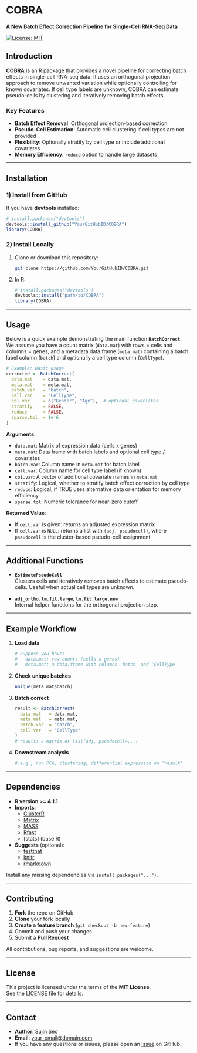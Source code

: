 

# COBRA
**A New Batch Effect Correction Pipeline for Single-Cell RNA-Seq Data**

[![License: MIT](https://img.shields.io/badge/license-MIT-blue.svg)](LICENSE)

## Introduction
**COBRA** is an R package that provides a novel pipeline for correcting batch effects in single-cell RNA-seq data. It uses an orthogonal projection approach to remove unwanted variation while optionally controlling for known covariates. If cell type labels are unknown, COBRA can estimate pseudo-cells by clustering and iteratively removing batch effects.

### Key Features
- **Batch Effect Removal**: Orthogonal projection-based correction
- **Pseudo-Cell Estimation**: Automatic cell clustering if cell types are not provided
- **Flexibility**: Optionally stratify by cell type or include additional covariates
- **Memory Efficiency**: `reduce` option to handle large datasets

---

## Installation

### 1) Install from GitHub
If you have **devtools** installed:

```r
# install.packages("devtools")
devtools::install_github("YourGitHubID/COBRA")
library(COBRA)
```

### 2) Install Locally
1. Clone or download this repository:
   ```bash
   git clone https://github.com/YourGitHubID/COBRA.git
   ```
2. In R:
   ```r
   # install.packages("devtools")
   devtools::install("path/to/COBRA")
   library(COBRA)
   ```

---

## Usage

Below is a quick example demonstrating the main function **`BatchCorrect`**.  
We assume you have a count matrix (`data.mat`) with rows = cells and columns = genes, and a metadata data.frame (`meta.mat`) containing a batch label column (`batch`) and optionally a cell type column (`CellType`).

```r
# Example: Basic usage
corrected <- BatchCorrect(
  data.mat    = data.mat,
  meta.mat    = meta.mat,
  batch.var   = "batch",
  cell.var    = "CellType",
  coi.var     = c("Gender", "Age"),  # optional covariates
  stratify    = FALSE,
  reduce      = FALSE,
  sparse.tol  = 1e-6
)
```

**Arguments**:
- `data.mat`: Matrix of expression data (cells x genes)
- `meta.mat`: Data frame with batch labels and optional cell type / covariates
- `batch.var`: Column name in `meta.mat` for batch label
- `cell.var`: Column name for cell type label (if known)
- `coi.var`: A vector of additional covariate names in `meta.mat`
- `stratify`: Logical, whether to stratify batch effect correction by cell type
- `reduce`: Logical, if TRUE uses alternative data orientation for memory efficiency
- `sparse.tol`: Numeric tolerance for near-zero cutoff

**Returned Value**:
- If `cell.var` is given: returns an adjusted expression matrix
- If `cell.var` is `NULL`: returns a list with `(adj, pseudocell)`, where `pseudocell` is the cluster-based pseudo-cell assignment

---

## Additional Functions

- **`EstimatePseudoCell`**  
  Clusters cells and iteratively removes batch effects to estimate pseudo-cells. Useful when actual cell types are unknown.

- **`adj_ortho`**, **`lm.fit.large`**, **`lm.fit.large.new`**  
  Internal helper functions for the orthogonal projection step.

---

## Example Workflow

1. **Load data**  
   ```r
   # Suppose you have:
   #   data.mat: raw counts (cells x genes)
   #   meta.mat: a data.frame with columns 'batch' and 'CellType'
   ```

2. **Check unique batches**  
   ```r
   unique(meta.mat$batch)
   ```

3. **Batch correct**  
   ```r
   result <- BatchCorrect(
     data.mat   = data.mat,
     meta.mat   = meta.mat,
     batch.var  = "batch",
     cell.var   = "CellType"
   )
   # result: a matrix or list(adj, pseudocell=...)
   ```

4. **Downstream analysis**  
   ```r
   # e.g., run PCA, clustering, differential expression on 'result'
   ```

---

## Dependencies

- **R version >= 4.1.1**  
- **Imports**:  
  - [ClusterR](https://cran.r-project.org/package=ClusterR)  
  - [Matrix](https://cran.r-project.org/package=Matrix)  
  - [MASS](https://cran.r-project.org/package=MASS)  
  - [Rfast](https://cran.r-project.org/package=Rfast)  
  - [stats] (base R)  
- **Suggests** (optional):  
  - [testthat](https://cran.r-project.org/package=testthat)  
  - [knitr](https://cran.r-project.org/package=knitr)  
  - [rmarkdown](https://cran.r-project.org/package=rmarkdown)

Install any missing dependencies via `install.packages("...")`.

---

## Contributing

1. **Fork** the repo on GitHub  
2. **Clone** your fork locally  
3. **Create a feature branch** (`git checkout -b new-feature`)  
4. Commit and push your changes  
5. Submit a **Pull Request**

All contributions, bug reports, and suggestions are welcome.

---

## License

This project is licensed under the terms of the **MIT License**.  
See the [LICENSE](./LICENSE) file for details.

---

## Contact
- **Author**: Sujin Seo  
- **Email**: <your_email@domain.com>  
- If you have any questions or issues, please open an [Issue](https://github.com/YourGitHubID/COBRA/issues) on GitHub.

